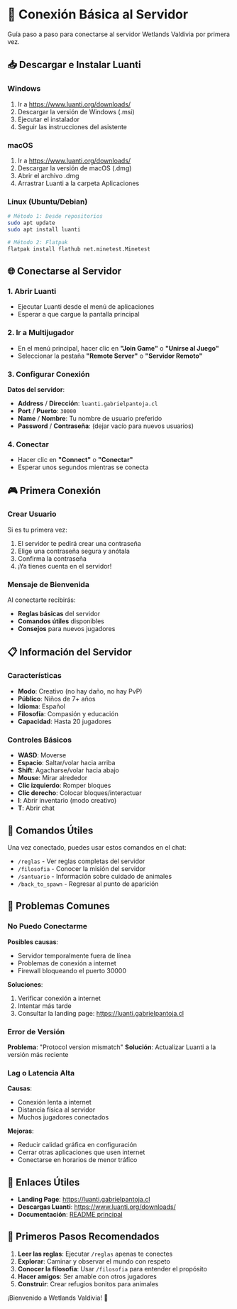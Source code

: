 # 🔌 Conexión Básica al Servidor

Guía paso a paso para conectarse al servidor Wetlands Valdivia por primera vez.

## 📥 Descargar e Instalar Luanti

### Windows
1. Ir a https://www.luanti.org/downloads/
2. Descargar la versión de Windows (.msi)
3. Ejecutar el instalador
4. Seguir las instrucciones del asistente

### macOS
1. Ir a https://www.luanti.org/downloads/
2. Descargar la versión de macOS (.dmg)
3. Abrir el archivo .dmg
4. Arrastrar Luanti a la carpeta Aplicaciones

### Linux (Ubuntu/Debian)
```bash
# Método 1: Desde repositorios
sudo apt update
sudo apt install luanti

# Método 2: Flatpak
flatpak install flathub net.minetest.Minetest
```

## 🌐 Conectarse al Servidor

### 1. Abrir Luanti
- Ejecutar Luanti desde el menú de aplicaciones
- Esperar a que cargue la pantalla principal

### 2. Ir a Multijugador
- En el menú principal, hacer clic en **"Join Game"** o **"Unirse al Juego"**
- Seleccionar la pestaña **"Remote Server"** o **"Servidor Remoto"**

### 3. Configurar Conexión
**Datos del servidor**:
- **Address** / **Dirección**: `luanti.gabrielpantoja.cl`
- **Port** / **Puerto**: `30000`
- **Name** / **Nombre**: Tu nombre de usuario preferido
- **Password** / **Contraseña**: (dejar vacío para nuevos usuarios)

### 4. Conectar
- Hacer clic en **"Connect"** o **"Conectar"**
- Esperar unos segundos mientras se conecta

## 🎮 Primera Conexión

### Crear Usuario
Si es tu primera vez:
1. El servidor te pedirá crear una contraseña
2. Elige una contraseña segura y anótala
3. Confirma la contraseña
4. ¡Ya tienes cuenta en el servidor!

### Mensaje de Bienvenida
Al conectarte recibirás:
- **Reglas básicas** del servidor
- **Comandos útiles** disponibles
- **Consejos** para nuevos jugadores

## 📋 Información del Servidor

### Características
- **Modo**: Creativo (no hay daño, no hay PvP)
- **Público**: Niños de 7+ años
- **Idioma**: Español
- **Filosofía**: Compasión y educación
- **Capacidad**: Hasta 20 jugadores

### Controles Básicos
- **WASD**: Moverse
- **Espacio**: Saltar/volar hacia arriba
- **Shift**: Agacharse/volar hacia abajo
- **Mouse**: Mirar alrededor
- **Clic izquierdo**: Romper bloques
- **Clic derecho**: Colocar bloques/interactuar
- **I**: Abrir inventario (modo creativo)
- **T**: Abrir chat

## 🌱 Comandos Útiles

Una vez conectado, puedes usar estos comandos en el chat:

- `/reglas` - Ver reglas completas del servidor
- `/filosofia` - Conocer la misión del servidor
- `/santuario` - Información sobre cuidado de animales
- `/back_to_spawn` - Regresar al punto de aparición

## 🚨 Problemas Comunes

### No Puedo Conectarme
**Posibles causas**:
- Servidor temporalmente fuera de línea
- Problemas de conexión a internet
- Firewall bloqueando el puerto 30000

**Soluciones**:
1. Verificar conexión a internet
2. Intentar más tarde
3. Consultar la landing page: https://luanti.gabrielpantoja.cl

### Error de Versión
**Problema**: "Protocol version mismatch"
**Solución**: Actualizar Luanti a la versión más reciente

### Lag o Latencia Alta
**Causas**:
- Conexión lenta a internet
- Distancia física al servidor
- Muchos jugadores conectados

**Mejoras**:
- Reducir calidad gráfica en configuración
- Cerrar otras aplicaciones que usen internet
- Conectarse en horarios de menor tráfico

## 🔗 Enlaces Útiles

- **Landing Page**: https://luanti.gabrielpantoja.cl
- **Descargas Luanti**: https://www.luanti.org/downloads/
- **Documentación**: [README principal](../README.md)

## 👥 Primeros Pasos Recomendados

1. **Leer las reglas**: Ejecutar `/reglas` apenas te conectes
2. **Explorar**: Caminar y observar el mundo con respeto
3. **Conocer la filosofía**: Usar `/filosofia` para entender el propósito
4. **Hacer amigos**: Ser amable con otros jugadores
5. **Construir**: Crear refugios bonitos para animales

¡Bienvenido a Wetlands Valdivia! 🌱